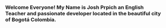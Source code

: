 ### Welcome Everyone! My Name is Josh Prpich an English Teacher and passionate developer located in the beautiful city of Bogotá Colombia.